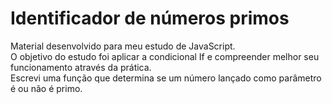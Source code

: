 # Identificador de números primos
Material desenvolvido para meu estudo de JavaScript. <br>
O objetivo do estudo foi aplicar a condicional If e compreender melhor seu funcionamento através da prática. <br>
Escrevi uma função que determina se um número lançado como parâmetro é ou não é primo.
